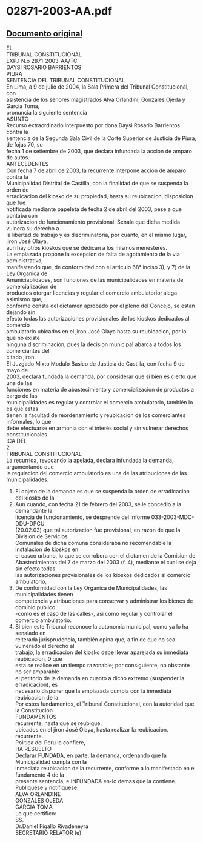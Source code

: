 
02871-2003-AA.pdf
=================
  
[Documento original](https://tc.gob.pe/jurisprudencia/2004/02871-2003-AA.pdf)  
---  
EL  
TRIBUNAL CONSTITUCIONAL  
EXP.1 N.o 2871-2003-AA/TC  
DAYSI ROSARIO BARRIENTOS  
PIURA  
SENTENCIA DEL TRIBUNAL CONSTITUCIONAL  
En Lima, a 9 de julio de 2004, la Sala Primera del Tribunal Constitucional, con  
asistencia de los senores magistrados Alva Orlandini, Gonzales Ojeda y Garcia Toma,  
pronuncia la siguiente sentencia  
ASUNTO  
Recurso extraordinario interpuesto por dona Daysi Rosario Barrientos contra la  
sentencia de la Segunda Sala Civil de la Corte Superior de Justicia de Piura, de fojas 70, su  
fecha 1 de setiembre de 2003, que declara infundada la accion de amparo de autos.  
ANTECEDENTES  
Con fecha 7 de abril de 2003, la recurrente interpone accion de amparo contra la  
Municipalidad Distrital de Castilla, con la finalidad de que se suspenda la orden de  
erradicacion del kiosko de su propiedad, hasta su reubicacion, disposicion que fue  
notificada mediante papeleta de fecha 2 de abril del 2003, pese a que contaba con  
autorizacion de funcionamiento provisional. Senala que dicha medida vulnera su derecho a  
la libertad de trabajo y es discriminatoria, por cuanto, en el mismo lugar, jiron José Olaya,  
aun hay otros kioskos que se dedican a los mismos menesteres.  
La emplazada propone la excepcion de falta de agotamiento de la via administrativa,  
manifestando que, de conformidad con el articulo 68° inciso 3), y 7) de la Ley Organica de  
Amaniciaplidades, son funciones de las municipalidades en materia de comercializacion de  
productos otorgar licencias y regular el comercio ambulatorio; alega asimismo que,  
conforme consta del dictamen aprobado por el pleno del Concejo, se estan dejando sin  
efecto todas las autorizaciones provisionales de los kioskos dedicados al comercio  
ambulatorio ubicados en el jiron José Olaya hasta su reubicacion, por lo que no existe  
ninguna discriminacion, pues la decision municipal abarca a todos los comerciantes del  
citado jiron.  
El Juzgado Mixto Modulo Basico de Justicia de Castilla, con fecha 9 de mayo de  
2003, declara fundada la demanda, por considerar que si bien es cierto que una de las  
funciones en materia de abastecimiento y comercializacion de productos a cargo de las  
municipalidades es regular y controlar el comercio ambulatorio, también lo es que estas  
tienen la facultad de reordenamiento y reubicacion de los comerciantes informales, lo que  
debe efectuarse en armonia con el interés social y sin vulnerar derechos constitucionales.  
ICA DEL  
2  
TRIBUNAL CONSTITUCIONAL  
La recurrida, revocando la apelada, declara infundada la demanda, argumentando que  
la regulacion del comercio ambulatorio es una de las atribuciones de las municipalidades.  
1. El objeto de la demanda es que se suspenda la orden de erradicacion del kiosko de la  
2. Aun cuando, con fecha 21 de febrero del 2003, se le concedio a la demandante la  
licencia de funcionamiento, se desprende del Informe 033-2003-MDC-DDU-DPCU  
(20.02.03) que tal autorizacion fue provisional, en razon de que la Division de Servicios  
Comunales de dicha comuna consideraba no recomendable la instalacion de kioskos en  
el casco urbano, lo que se corrobora con el dictamen de la Comision de  
Abastecimientos del 7 de marzo del 2003 (f. 4), mediante el cual se deja sin efecto todas  
las autorizaciones provisionales de los kioskos dedicados al comercio ambulatorio,  
3. De conformidad con la Ley Organica de Municipalidades, las municipalidades tienen  
competencia y atribuciones para conservar y administrar los bienes de dominio publico  
-como es el caso de las calles-, asi como regular y controlar el comercio ambulatorio.  
4. Si bien este Tribunal reconoce la autonomia municipal, como ya lo ha senalado en  
reiterada jurisprudencia, también opina que, a fin de que no sea vulnerado el derecho al  
trabajo, la erradicacion del kiosko debe llevar aparejada su inmediata reubicacion, 0 que  
esta se realice en un tiempo razonable; por consiguiente, no obstante no ser amparable  
el petitorio de la demanda en cuanto a dicho extremo (suspender la erradicacion), es  
necesario disponer que la emplazada cumpla con la inmediata reubicacion de la  
Por estos fundamentos, el Tribunal Constitucional, con la autoridad que la Constitucion  
FUNDAMENTOS  
recurrente, hasta que se reubique.  
ubicados en el jiron José Olaya, hasta realizar la reubicacion.  
recurrente.  
Politica del Peru le confiere,  
HA RESUELTO  
Declarar FUNDADA, en parte, la demanda, ordenando que la Municipalidad cumpla con la  
inmediata reubicacion de la recurrente, conforme a lo manifestado en el fundamento 4 de la  
presente sentencia; e INFUNDADA en-lo demas que la contiene.  
Publiquese y notifiquese.  
ALVA ORLANDINE  
GONZALES OJEDA  
GARCIA TOMA  
Lo que certifico:  
SS.  
Dr.Daniel Figallo Rivadeneyra  
SECRETARIO RELATOR (e)